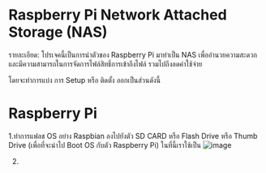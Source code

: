# Raspberry Pi Network Attached Storage (NAS)

รายละเอียด: โปรเจคนี้เป็นการนำตัวของ Raspberry Pi มาทำเป็น NAS เพื่ออำนวยความสะดวก และมีความสามารถในการจัดการไฟล์สิทธิ์การเข้าถึงไฟล์ รวมไปถึงลดค่าใช้จ่าย

โดยจะทำการแบ่ง การ Setup หรือ ติดตั้ง ออกเป็นส่วนดังนี้

# Raspberry Pi

1.ทำการแฟลช OS อย่าง Raspbian ลงไปยังตัว SD CARD หรือ Flash Drive หรือ Thumb Drive (เพื่อที่จะนำไป Boot OS กับตัว Raspberry Pi)
ในที่นี้เราใช้เป็น 
![image](https://github.com/Peerapong-Chitwuttichot/Raspberrypi_Nas/assets/142074845/fca8d860-d0ea-4201-a2c4-3d57bb798f02)

2.
